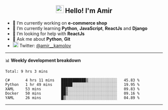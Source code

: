 <h2 align="center"><img src="https://media.giphy.com/media/hvRJCLFzcasrR4ia7z/giphy.gif" width="25px"> Hello! I'm Amir</h2>

- 🔭 I’m currently working on **e-commerce shop**
- 🌱 I’m currently learning **Python**, **JavaScript**, **ReactJs** and **Django**
- 🤔 I’m looking for help with **ReactJs**
- 💬 Ask me about **Python**, **Git**
- <img alt="Amir Kamolov | Twitter" width="18px" src="https://raw.githubusercontent.com/peterthehan/peterthehan/master/assets/twitter.svg" /> Twitter: [@amir__kamolov ](https://twitter.com/amir__kamolov)

---

📊 **Weekly development breakdown**
<!--START_SECTION:waka-->
```text
Total: 9 hrs 3 mins

C#       4 hrs 11 mins   ███████████▒░░░░░░░░░░░░░   45.83 % 
Python   1 hr 49 mins    █████░░░░░░░░░░░░░░░░░░░░   19.95 % 
XAML     53 mins         ██▒░░░░░░░░░░░░░░░░░░░░░░   09.83 % 
Docker   50 mins         ██▒░░░░░░░░░░░░░░░░░░░░░░   09.16 % 
YAML     26 mins         █▒░░░░░░░░░░░░░░░░░░░░░░░   04.89 % 
```
<!--END_SECTION:waka-->

---

